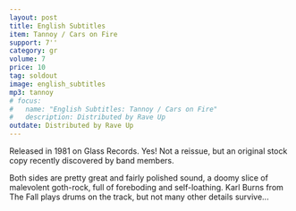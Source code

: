 ```yaml
---
layout: post
title: English Subtitles
item: Tannoy / Cars on Fire
support: 7''
category: gr
volume: 7
price: 10
tag: soldout
image: english_subtitles
mp3: tannoy
# focus:
#   name: "English Subtitles: Tannoy / Cars on Fire"
#   description: Distributed by Rave Up
outdate: Distributed by Rave Up
---
```


Released in 1981 on Glass Records. Yes! Not a reissue, but an original stock copy recently discovered by band members.

Both sides are pretty great and fairly polished sound, a doomy slice of malevolent goth-rock, full of foreboding and self-loathing. Karl Burns from The Fall plays drums on the track, but not many other details survive...
